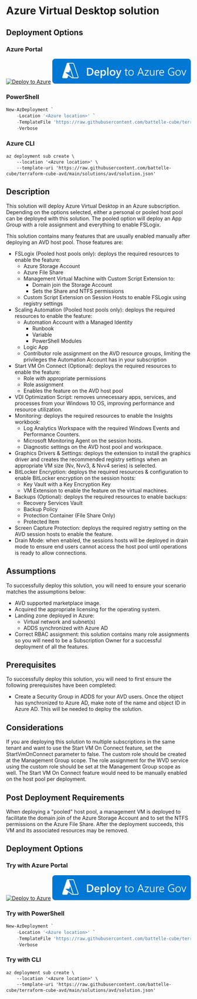 # Azure Virtual Desktop solution

## Deployment Options

### Azure Portal

[![Deploy to Azure](https://aka.ms/deploytoazurebutton)](https://portal.azure.com/#create/Microsoft.Template/uri/https%3A%2F%2Fraw.githubusercontent.com%2Fjamasten%2FAzure%2Fmaster%2Fsolutions%2Favd%2Fsolution.json)
[![Deploy to Azure Gov](https://raw.githubusercontent.com/Azure/azure-quickstart-templates/master/1-CONTRIBUTION-GUIDE/images/deploytoazuregov.svg?sanitize=true)](https://portal.azure.us/#create/Microsoft.Template/uri/https%3A%2F%2Fraw.githubusercontent.com%2Fjamasten%2FAzure%2Fmaster%2Fsolutions%2Favd%2Fsolution.json)

### PowerShell

````powershell
New-AzDeployment `
    -Location '<Azure location>' `
    -TemplateFile 'https://raw.githubusercontent.com/battelle-cube/terraform-cube-avd/main/solutions/avd/solution.json' `
    -Verbose
````

### Azure CLI

````cli
az deployment sub create \
    --location '<Azure location>' \
    --template-uri 'https://raw.githubusercontent.com/battelle-cube/terraform-cube-avd/main/solutions/avd/solution.json'
````

## Description

This solution will deploy Azure Virtual Desktop in an Azure subscription.  Depending on the options selected, either a personal or pooled host pool can be deployed with this solution.  The pooled option will deploy an App Group with a role assignment and everything to enable FSLogix.

This solution contains many features that are usually enabled manually after deploying an AVD host pool.  Those features are:

- FSLogix (Pooled host pools only): deploys the required resources to enable the feature:
  - Azure Storage Account
  - Azure File Share
  - Management Virtual Machine with Custom Script Extension to:
    - Domain join the Storage Account
    - Sets the Share and NTFS permissions
  - Custom Script Extension on Session Hosts to enable FSLogix using registry settings
- Scaling Automation (Pooled host pools only): deploys the required resources to enable the feature:
  - Automation Account with a Managed Identity
    - Runbook
    - Variable
    - PowerShell Modules
  - Logic App
  - Contributor role assignment on the AVD resource groups, limiting the privileges the Automation Account has in your subscription
- Start VM On Connect (Optional): deploys the required resources to enable the feature:
  - Role with appropriate permissions
  - Role assignment
  - Enables the feature on the AVD host pool
- VDI Optimization Script: removes unnecessary apps, services, and processes from your Windows 10 OS, improving performance and resource utilization.
- Monitoring: deploys the required resources to enable the Insights workbook:
  - Log Analytics Workspace with the required Windows Events and Performance Counters.
  - Microsoft Monitoring Agent on the session hosts.
  - Diagnostic settings on the AVD host pool and workspace.
- Graphics Drivers & Settings: deploys the extension to install the graphics driver and creates the recommended registry settings when an appropriate VM size (Nv, Nvv3, & Nvv4 series) is selected.
- BitLocker Encryption: deploys the required resources & configuration to enable BitLocker encryption on the session hosts:
  - Key Vault with a Key Encryption Key
  - VM Extension to enable the feature on the virtual machines.
- Backups (Optional): deploys the required resources to enable backups:
  - Recovery Services Vault
  - Backup Policy
  - Protection Container (File Share Only)
  - Protected Item
- Screen Capture Protection: deploys the required registry setting on the AVD session hosts to enable the feature.
- Drain Mode: when enabled, the sessions hosts will be deployed in drain mode to ensure end users cannot access the host pool until operations is ready to allow connections.

## Assumptions

To successfully deploy this solution, you will need to ensure your scenario matches the assumptions below:

- AVD supported marketplace image.
- Acquired the appropriate licensing for the operating system.
- Landing zone deployed in Azure:
  - Virtual network and subnet(s)
  - ADDS synchronized with Azure AD
- Correct RBAC assignment: this solution contains many role assignments so you will need to be a Subscription Owner for a successful deployment of all the features.

## Prerequisites

To successfully deploy this solution, you will need to first ensure the following prerequisites have been completed:

- Create a Security Group in ADDS for your AVD users.  Once the object has synchronized to Azure AD, make note of the name and object ID in Azure AD.  This will be needed to deploy the solution.

## Considerations

If you are deploying this solution to multiple subscriptions in the same tenant and want to use the Start VM On Connect feature, set the StartVmOnConnect parameter to false.  The custom role should be created at the Management Group scope.  The role assignment for the WVD service using the custom role should be set at the Management Group scope as well.  The Start VM On Connect feature would need to be manually enabled on the host pool per deployment.

## Post Deployment Requirements

When deploying a "pooled" host pool, a management VM is deployed to facilitate the domain join of the Azure Storage Account and to set the NTFS permissions on the Azure File Share.  After the deployment succeeds, this VM and its associated resources may be removed.

## Deployment Options

### Try with Azure Portal

[![Deploy to Azure](https://aka.ms/deploytoazurebutton)](https://portal.azure.com/#create/Microsoft.Template/uri/https%3A%2F%2Fraw.githubusercontent.com%2Fjamasten%2FAzure%2Fmaster%2Fsolutions%2Favd%2Fsolution.json)
[![Deploy to Azure Gov](https://raw.githubusercontent.com/Azure/azure-quickstart-templates/master/1-CONTRIBUTION-GUIDE/images/deploytoazuregov.svg?sanitize=true)](https://portal.azure.us/#create/Microsoft.Template/uri/https%3A%2F%2Fraw.githubusercontent.com%2Fjamasten%2FAzure%2Fmaster%2Fsolutions%2Favd%2Fsolution.json)

### Try with PowerShell

````powershell
New-AzDeployment `
    -Location '<Azure location>' `
    -TemplateFile 'https://raw.githubusercontent.com/battelle-cube/terraform-cube-avd/main/solutions/avd/solution.json' `
    -Verbose
````

### Try with CLI

````cli
az deployment sub create \
    --location '<Azure location>' \
    --template-uri 'https://raw.githubusercontent.com/battelle-cube/terraform-cube-avd/main/solutions/avd/solution.json'
````